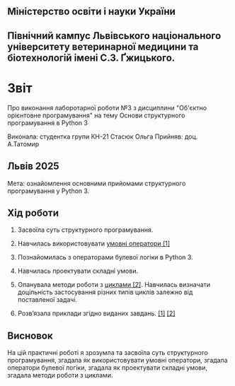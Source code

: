 ## Міністерство освіти і науки України

## Північний кампус Львівського національного університету ветеринарної медицини та біотехнологій імені С.З. Ґжицького.

# Звіт
Про виконання лаборотарної роботи №3 з дисциплини "Об'єктно орієнтовне програмування" на тему Основи структурного програмування в Python 3

Виконала: студентка групи КН-21 Стасюк Ольга
Прийняв: доц. А.Татомир
## Львів 2025

Мета: ознайомлення основними прийомами структурного
програмування у Python 3.

## Хід роботи

1. Засвоїла суть структурного програмування.

2. Навчилась використовувати [умовні оператори [1]](conditions.py)

3. Познайомилась з операторами булевої логіки в Python 3.

4. Навчилась проектувати складні умови.

5. Опанувала методи роботи з [циклами [2]](loops.py). Навчилась визначати доцільність
застосування різних типів циклів залежно від поставленої задачі.
 
6. Розв’язала приклади згідно виданих завдань.
[[1]](conditions.py)
[[2]](loops.py)
## Висновок  
На цій практичні роботі я зрозумла та засвоїла суть структурного програмування, згадала як використовувати умовні оператори, згадала оператори булевої логіки, згадала як проектувати складні умови, згадала методи роботи з циклами.

